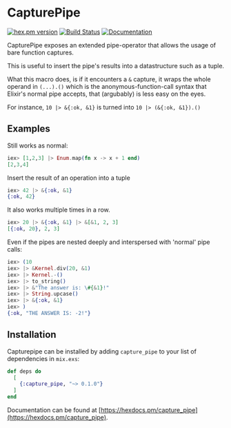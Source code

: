 # CapturePipe


[![hex.pm version](https://img.shields.io/hexpm/v/capture_pipe.svg)](https://hex.pm/packages/capture_pipe)
[![Build Status](https://travis-ci.org/Qqwy/elixir-capture_pipe.svg?branch=master)](https://travis-ci.org/Qqwy/elixir-capture_pipe)
[![Documentation](https://img.shields.io/badge/hexdocs-latest-blue.svg)](https://hexdocs.pm/capture_pipe/index.html)

CapturePipe exposes an extended pipe-operator that allows the usage of bare function captures.

This is useful to insert the pipe's results into a datastructure
such as a tuple.

What this macro does, is if it encounters a `&` capture,
it wraps the whole operand in `(...).()` which is the
anonymous-function-call syntax that Elixir's normal pipe accepts,
that (argubably) is less easy on the eyes.

For instance, `10 |> &{:ok, &1}` is turned into `10 |> (&{:ok, &1}).()`

## Examples

Still works as normal:

```elixir
iex> [1,2,3] |> Enum.map(fn x -> x + 1 end)
[2,3,4]
```

Insert the result of an operation into a tuple

```elixir
iex> 42 |> &{:ok, &1}
{:ok, 42}
```

It also works multiple times in a row.

```elixir
iex> 20 |> &{:ok, &1} |> &[&1, 2, 3]
[{:ok, 20}, 2, 3]
```

Even if the pipes are nested deeply
and interspersed with 'normal' pipe calls:

```elixir
iex> (10
iex> |> &Kernel.div(20, &1)
iex> |> Kernel.-()
iex> |> to_string()
iex> |> &"The answer is: \#{&1}!"
iex> |> String.upcase()
iex> |> &{:ok, &1}
iex> )
{:ok, "THE ANSWER IS: -2!"}
```


## Installation

Capturepipe can be installed
by adding `capture_pipe` to your list of dependencies in `mix.exs`:

```elixir
def deps do
  [
    {:capture_pipe, "~> 0.1.0"}
  ]
end
```

Documentation can be found at [https://hexdocs.pm/capture_pipe](https://hexdocs.pm/capture_pipe).

